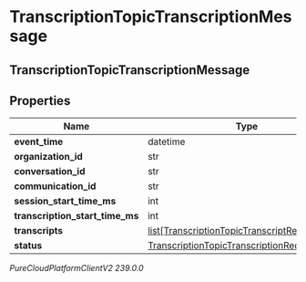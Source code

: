 # TranscriptionTopicTranscriptionMessage

## TranscriptionTopicTranscriptionMessage

## Properties

|Name | Type | Description | Notes|
|------------ | ------------- | ------------- | -------------|
| **event_time** | datetime |  | [optional] |
| **organization_id** | str |  | [optional] |
| **conversation_id** | str |  | [optional] |
| **communication_id** | str |  | [optional] |
| **session_start_time_ms** | int |  | [optional] |
| **transcription_start_time_ms** | int |  | [optional] |
| **transcripts** | [list[TranscriptionTopicTranscriptResult]](TranscriptionTopicTranscriptResult) |  | [optional] |
| **status** | [TranscriptionTopicTranscriptionRequestStatus](TranscriptionTopicTranscriptionRequestStatus) |  | [optional] |



_PureCloudPlatformClientV2 239.0.0_
